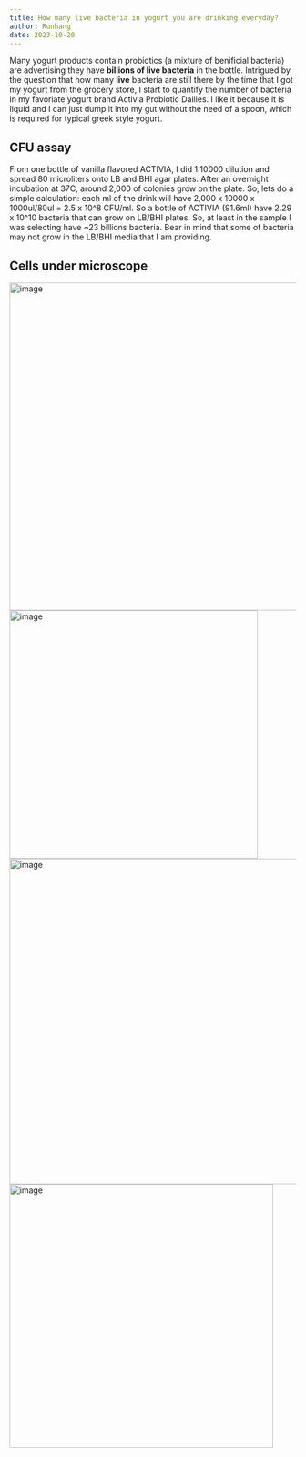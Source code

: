 ```yaml
---
title: How many live bacteria in yogurt you are drinking everyday?
author: Runhang
date: 2023-10-20
---
```


Many yogurt products contain probiotics (a mixture of benificial bacteria) are advertising they have **billions of live bacteria** in the bottle. Intrigued by the question that how many **live** bacteria are still there by the time that I got my yogurt from the grocery store, I start to quantify the number of bacteria in my favoriate yogurt brand Activia Probiotic Dailies. I like it because it is liquid and I can just dump it into my gut without the need of a spoon, which is required for typical greek style yogurt. 

## CFU assay 
From one bottle of vanilla flavored ACTIVIA, I did 1:10000 dilution and spread 80 microliters onto LB and BHI agar plates. After an overnight incubation at 37C, around 2,000 of colonies grow on the plate. So, lets do a simple calculation: each ml of the drink will have 2,000 x 10000 x 1000ul/80ul = 2.5 x 10^8 CFU/ml. So a bottle of ACTIVIA (91.6ml) have 2.29 x 10^10 bacteria that can grow on LB/BHI plates. So, at least in the sample I was selecting have ~23 billions bacteria. Bear in mind that some of bacteria may not grow in the LB/BHI media that I am providing. 

## Cells under microscope 

<img width="576" alt="image" src="https://github.com/RunhangShu/RunhangWebsite/assets/45881840/f85d32a1-b0a6-4102-b76d-e1ef83c4cc65">

<img width="436" alt="image" src="https://github.com/RunhangShu/RunhangWebsite/assets/45881840/b7df8d0a-b95c-48b8-ae9c-e26a6eceb6d4">

<img width="572" alt="image" src="https://github.com/RunhangShu/RunhangWebsite/assets/45881840/e14ea817-3e16-435c-a26a-d1d63da41e6f">

<img width="463" alt="image" src="https://github.com/RunhangShu/RunhangWebsite/assets/45881840/a5b3fa76-8c80-4750-9081-17ddc2f9294d">

